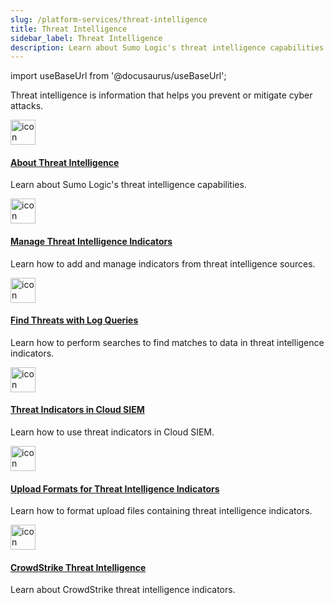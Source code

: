 ```yaml
---
slug: /platform-services/threat-intelligence
title: Threat Intelligence
sidebar_label: Threat Intelligence 
description: Learn about Sumo Logic's threat intelligence capabilities.
---
```


import useBaseUrl from '@docusaurus/useBaseUrl';

Threat intelligence is information that helps you prevent or mitigate cyber attacks. 

<div className="box-wrapper">
<div className="box smallbox card">
  <div className="container">
  <a href="/docs/platform-services/threat-intelligence/about-threat-intelligence"><img src={useBaseUrl('img/icons/security/cloud-siem.png')} alt="icon" width="40"/><h4>About Threat Intelligence</h4></a>
  <p>Learn about Sumo Logic's threat intelligence capabilities.</p>
  </div>
</div>
<div className="box smallbox card">
  <div className="container">
  <a href="/docs/platform-services/threat-intelligence/threat-intelligence-indicators"><img src={useBaseUrl('img/icons/security/cloud-siem.png')} alt="icon" width="40"/><h4>Manage Threat Intelligence Indicators</h4></a>
  <p>Learn how to add and manage indicators from threat intelligence sources.</p>
  </div>
</div>
<div className="box smallbox card">
  <div className="container">
  <a href="/docs/platform-services/threat-intelligence/find-threats"><img src={useBaseUrl('img/icons/security/cloud-siem.png')} alt="icon" width="40"/><h4>Find Threats with Log Queries</h4></a>
  <p>Learn how to perform searches to find matches to data in threat intelligence indicators.</p>
  </div>
</div>
<div className="box smallbox card">
  <div className="container">
  <a href="/docs/platform-services/threat-intelligence/threat-indicators-in-cloud-siem"><img src={useBaseUrl('img/icons/security/cloud-siem.png')} alt="icon" width="40"/><h4>Threat Indicators in Cloud SIEM</h4></a>
  <p>Learn how to use threat indicators in Cloud SIEM.</p>
  </div>
</div>
<div className="box smallbox card">
  <div className="container">
  <a href="/docs/platform-services/threat-intelligence/upload-formats"><img src={useBaseUrl('img/icons/security/cloud-siem.png')} alt="icon" width="40"/><h4>Upload Formats for Threat Intelligence Indicators</h4></a>
  <p>Learn how to format upload files containing threat intelligence indicators.</p>
  </div>
</div>
<div className="box smallbox card">
  <div className="container">
  <a href="/docs/platform-services/threat-intelligence/upload-formats"><img src={useBaseUrl('img/icons/security/cloud-siem.png')} alt="icon" width="40"/><h4>CrowdStrike Threat Intelligence</h4></a>
  <p>Learn about CrowdStrike threat intelligence indicators.</p>
  </div>
</div>
</div>